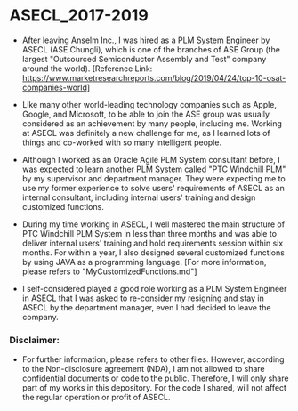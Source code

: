 # ASECL_2017-2019

* After leaving Anselm Inc., I was hired as a PLM System Engineer by ASECL (ASE Chungli), which is one of the branches of ASE Group (the largest "Outsourced Semiconductor Assembly and Test" company around the world). [Reference Link: https://www.marketresearchreports.com/blog/2019/04/24/top-10-osat-companies-world]

* Like many other world-leading technology companies such as Apple, Google, and Microsoft, to be able to join the ASE group was usually considered as an achievement by many people, including me. Working at ASECL was definitely a new challenge for me, as I learned lots of things and co-worked with so many intelligent people.

* Although I worked as an Oracle Agile PLM System consultant before, I was expected to learn another PLM System called "PTC Windchill PLM" by my supervisor and department manager. They were expecting me to use my former experience to solve users' requirements of ASECL as an internal consultant, including internal users' training and design customized functions.

* During my time working in ASECL, I well mastered the main structure of PTC Windchill PLM System in less than three months and was able to deliver internal users' training and hold requirements session within six months. For within a year, I also designed several customized functions by using JAVA as a programming language. [For more information, please refers to "MyCustomizedFunctions.md"]

* I self-considered played a good role working as a PLM System Engineer in ASECL that I was asked to re-consider my resigning and stay in ASECL by the department manager, even I had decided to leave the company.

### Disclaimer:

* For further information, please refers to other files. However, according to the Non-disclosure agreement (NDA), I am not allowed to share confidential documents or code to the public. Therefore, I will only share part of my works in this depository. For the code I shared, will not affect the regular operation or profit of ASECL.
